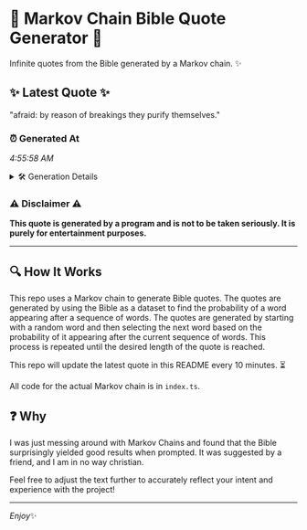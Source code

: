# 📖 Markov Chain Bible Quote Generator 📖

Infinite quotes from the Bible generated by a Markov chain. ✨

## ✨ Latest Quote ✨
"afraid: by reason of breakings they purify themselves."

### ⏰ Generated At
*4:55:58 AM*

<details>
    <summary>🛠️ Generation Details</summary>
    <p>
        <strong>🌱 Seed:</strong> afraid:<br>
        <strong>🔄 Iterations:</strong> 7<br>
        <strong>📜 Context History:</strong><br>[ afraid: ]: by<br>[ afraid:, by ]: reason<br>[ afraid:, by, reason ]: of<br>[ afraid:, by, reason, of ]: breakings<br>[ afraid:, by, reason, of, breakings ]: they<br>[ afraid:, by, reason, of, breakings, they ]: purify<br>[ by, reason, of, breakings, they, purify ]: themselves.<br>
    </p>
</details>

### ⚠️ Disclaimer ⚠️
**This quote is generated by a program and is not to be taken seriously. It is purely for entertainment purposes.**

---

## 🔍 How It Works

This repo uses a Markov chain to generate Bible quotes. The quotes are generated by using the Bible as a dataset to find the probability of a word appearing after a sequence of words. The quotes are generated by starting with a random word and then selecting the next word based on the probability of it appearing after the current sequence of words. This process is repeated until the desired length of the quote is reached.

This repo will update the latest quote in this README every 10 minutes. ⏳

All code for the actual Markov chain is in `index.ts`.

## ❓ Why

I was just messing around with Markov Chains and found that the Bible surprisingly yielded good results when prompted. 
It was suggested by a friend, and I am in no way christian.

Feel free to adjust the text further to accurately reflect your intent and experience with the project!

---

*Enjoy*✨

